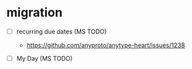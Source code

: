 # migration

- [ ] recurring due dates (MS TODO)

  - https://github.com/anyproto/anytype-heart/issues/1238

- [ ] My Day (MS TODO)
